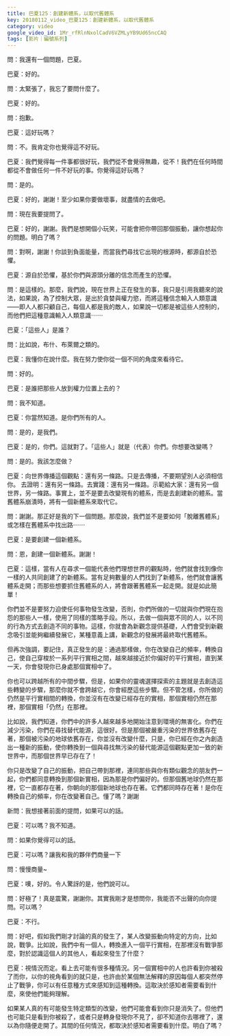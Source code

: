 ```yaml
---
title: 巴夏125：創建新體系，以取代舊體系
key: 20180112_video_巴夏125：創建新體系，以取代舊體系
category: video
google_video_id: 1Mr_rfRlnNxolCadV6VZMLyYB9Ud65ncCAQ
tags: [影片｜編號系列]
---
```


問：我還有一個問題，巴夏。

巴夏：好的。

問：太緊張了，我忘了要問什麼了。

巴夏：好的。

問：抱歉。

巴夏：這好玩嗎？

問：不。我肯定你也覺得這不好玩。

巴夏：我們覺得每一件事都很好玩，我們從不會覺得無趣，從不！我們在任何時間都從不會做任何一件不好玩的事。你覺得這好玩嗎？

問：是的。

巴夏：好的，謝謝！至少如果你要做壞事，就盡情的去做吧。

問：現在我要提問了。

巴夏：好的，謝謝。我們是想開個小玩笑，可能會把你帶回那個振動，讓你想起你的問題。明白了嗎？

問：對啊，謝謝！你談到負面能量，而當我們尋找它出現的根源時，都源自於恐懼。

巴夏：源自於恐懼，基於你們與源頭分離的信念而產生的恐懼。

問：是這樣的。那麼，我們說，現在世界上正在發生的事，我只是引用我聽來的說法，如果說，為了控制大眾，是出於貪婪與權力慾，而將這種信念輸入人類意識——即人人都只顧自己，每個人都是我的敵人，如果說一切都是被這些人控制的，而他們把這種意識輸入人類意識⋯⋯

巴夏：「這些人」是誰？

問：比如說，布什、布萊爾之類的。

巴夏：我懂你在說什麼。我在努力使你從一個不同的角度來看待它。

問：好的。

巴夏：是誰把那些人放到權力位置上去的？

問：我不知道。

巴夏：你當然知道。是你們所有的人。

問：是的，是我們。

巴夏：是的，你們。這就對了。「這些人」就是（代表）你們。你想要改變嗎？

問：是的。我該怎麼做？

巴夏：向世界傳播這個觀點：還有另一條路。只是去傳播，不要期望別人必須相信你。
去證明：還有另一條路。去實踐：還有另一條路。示範給大家：還有另一個世界，另一條路。事實上，並不是要去改變現有的體系，而是去創建新的體系。當舊體系崩潰時，將有一個新體系來取代它。

問：謝謝。那正好是我的下一個問題。那麼說，我們並不是要如何「脫離舊體系」或怎樣在舊體系中找出路⋯⋯

巴夏：是要創建一個新體系。

問：恩，創建一個新體系。謝謝！

巴夏：這樣，當有人在尋求一個能代表他們理想世界的觀點時，他們就會找到像你一樣的人共同創建了的新體系。當有足夠數量的人們找到了新體系，他們就會讓舊體系走開；而那些想要抓住舊體系的人，將會跟著舊體系一起走開。就是如此簡單！

你們並不是要努力迫使任何事物發生改變，否則，你們所做的一切就與你們現在抱怨的那些人一樣，使用了同樣的策略手段。所以，去做一個與眾不同的人，以不同的行為方式去創造不同的事物。這樣，你就會為新觀念提供基礎，人們會受到新觀念吸引並能夠繼續發展它，某種意義上講，新觀念的發展將最終取代舊體系。

但再次強調，要記住，真正發生的是：通過那樣做，你在改變自己的頻率，轉換自己，使自己穿梭於一系列平行實相之間，越來越接近於你偏好的平行實相，直到某一天，你會發現你已身處那個實相中了。

你也可以跨越所有的中間步驟，但是，如果你的靈魂選擇探索的主題就是去創造這些轉變的步驟，那麼你就不會跨越它，你會經歷這些步驟。但不管怎樣，你所做的仍然是平行實相間的轉換，你並沒有在改變已經存在的實相，那個實相仍然在那裡，那個實相「仍然」在那裡。

比如說，我們知道，你們中的許多人越來越多地開始注意到環境的無害化。你們在減少污染，你們在尋找替代能源，這很好。但是那個被嚴重污染的世界依舊存在著，那個被污染的地球依舊存在，你並沒有改變什麼，只是，你已經在你之內創造出一種新的振動，使你轉換到一個與尋找無污染的替代能源這個觀點更加一致的新世界中，而那個世界早已存在了！

你只是改變了自己的振動，把自己帶到那裡，連同那些與你有類似觀念的朋友們一起，你們都同意轉換到那個新實相，因為那是你們偏好的。但那個舊地球仍然在那裡，它一直都存在著，你朝向的那個新地球也存在著。它們都同時存在著！是你在轉換自己的頻率，你在改變著自己。懂了嗎？謝謝

新問：我想接著前面的提問，如果可以的話。

巴夏：可以嗎？我不知道。

問：如果你覺得可以的話。

巴夏：可以嗎？讓我和我的夥伴們商量一下

問：慢慢商量~

巴夏：噢，好的。令人驚訝的是，他們說可以。

問：好極了！真是震驚，謝謝你。其實我剛才是想問你，我能否不出聲的向你提問。可以嗎？

巴夏：不行。

問：好吧，假如我們剛才討論的真的發生了，某人改變振動向特定的方向，比如說，戰爭。比如說，我們中有一個人，轉換進入一個平行實相，在那裡沒有戰爭那麼，對於認識這個人的其他人，看起來發生了什麼？

巴夏：視情況而定。看上去可能有很多種情況。另一個實相中的人也許看到你被殺了而你，以你的視角看到的就只是，也許由於某個無法解釋的原因每個人都突然停止了戰爭，你可以有任意種方式來感知到這種轉換。這取決於感知者需要看到什麼，來使他們能夠理解。

如果某人真的有可能發生特定類型的改變，他們可能會看到你只是消失了。但他們也可能只是看到你被殺了，或者只是轉身發現你不見了，卻不知道你去哪裡了，還以為你隨便走開了。其間的任何情況，都取決於感知者需要看到什麼。明白了嗎？
